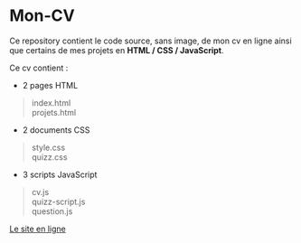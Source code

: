 # Mon-CV

Ce repository contient le code source, sans image, de mon cv en ligne ainsi que certains de mes projets en **HTML / CSS / JavaScript**. 

Ce cv contient :

* 2 pages HTML
> index.html  
> projets.html  


* 2 documents CSS

> style.css  
> quizz.css


* 3 scripts JavaScript

> cv.js  
> quizz-script.js  
> question.js

[Le site en ligne](http://dagjo.000webhostapp.com/)
